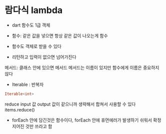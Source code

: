 # 람다식 lambda

- dart 함수도 1급 객체
- 함수: 같은 값을 넣으면 항상 같은 값이 나오는게 함수
- 함수도 객체로 받을 수 있다

- 리턴하고 입력이 없으면 넘어가진다

메서드: 클래스 안에 있으면 메서드
메서드는 이름이 있지만 함수에게 이름은 중요하지 않다

- Iterable<T> : 반복자

```dart
Iterable<int> 
```

reduce input 값 output 값이 같으니까 생략해서 합쳐서 사용할 수 있다
items.reduce()

- forEach 안에 담긴것은 함수이다, forEach 안에 휴먼에러가 발생하기 쉬워서 확정지어진 것만 쓰라고 함
